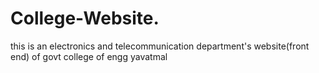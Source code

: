 # College-Website.
this is an electronics and telecommunication department's website(front end) of govt college of engg yavatmal
